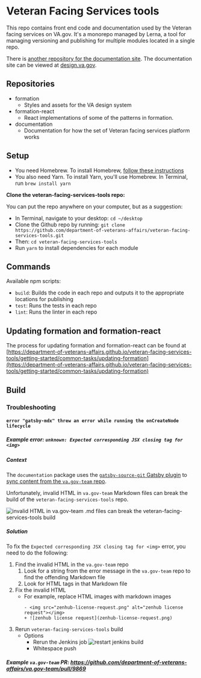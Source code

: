 # Veteran Facing Services tools

This repo contains front end code and documentation used by the Veteran facing services on VA.gov. It's a monorepo managed by Lerna, a tool for managing versioning and publishing for multiple modules located in a single repo.

There is [another repository for the documentation site](https://github.com/department-of-veterans-affairs/vets-design-system-documentation). The documentation site can be viewed at [design.va.gov](https://design.va.gov).



## Repositories

- formation
   - Styles and assets for the VA design system
- formation-react
   - React implementations of some of the patterns in formation.
- documentation
   - Documentation for how the set of Veteran facing services platform works

## Setup

- You need Homebrew. To install Homebrew, [follow these instructions](https://www.howtogeek.com/211541/homebrew-for-os-x-easily-installs-desktop-apps-and-terminal-utilities/)
- You also need Yarn. To install Yarn, you'll use Homebrew. In Terminal, run `brew install yarn`

**Clone the veteran-facing-services-tools repo:**

You can put the repo anywhere on your computer, but as a suggestion:
- In Terminal, navigate to your desktop: `cd ~/desktop`
- Clone the Github repo by running: `git clone https://github.com/department-of-veterans-affairs/veteran-facing-services-tools.git`
- Then: `cd veteran-facing-services-tools`
- Run `yarn` to install dependencies for each module

## Commands

Available npm scripts:

- `build`: Builds the code in each repo and outputs it to the appropriate locations for publishing
- `test`: Runs the tests in each repo
- `lint`: Runs the linter in each repo

## Updating formation and formation-react

The process for updating formation and formation-react can be found at [https://department-of-veterans-affairs.github.io/veteran-facing-services-tools/getting-started/common-tasks/updating-formation](https://department-of-veterans-affairs.github.io/veteran-facing-services-tools/getting-started/common-tasks/updating-formation)

## Build

### Troubleshooting

#### `error "gatsby-mdx" threw an error while running the onCreateNode lifecycle`

##### Example error: `unknown: Expected corresponding JSX closing tag for <img>`

##### Context

The `documentation` package uses the [`gatsby-source-git` Gatsby plugin](https://www.gatsbyjs.org/packages/gatsby-source-git/) to [sync content from the `va.gov-team` repo](https://github.com/department-of-veterans-affairs/veteran-facing-services-tools/blob/aaae519093b16b6b884e5133a42fee69754f5f74/packages/documentation/gatsby-config.js#L13-L22). 

Unfortunately, invalid HTML in `va.gov-team` Markdown files can break the build of the `veteran-facing-services-tools` repo. 

![invalid HTML in va.gov-team .md files can break the veteran-facing-services-tools build](https://user-images.githubusercontent.com/6130520/83894488-f9c86380-a716-11ea-8620-b17fa17542af.png)

##### Solution 

To fix the `Expected corresponding JSX closing tag for <img>` error, you need to do the following:

1. Find the invalid HTML in the `va.gov-team` repo
   1. Look for a string from the error message in the `va.gov-team` repo to find the offending Markdown file
   2. Look for HTML tags in that Markdown file
2. Fix the invalid HTML
   - For example, replace HTML images with markdown images
      ```
      - <img src="zenhub-license-request.png" alt="zenhub license request"></img>
      + ![zenhub license request](zenhub-license-request.png)
      ```
3. Rerun `veteran-facing-services-tools` build
   - Options
     - Rerun the Jenkins job
     ![restart jenkins build](https://user-images.githubusercontent.com/6130520/83898908-31d2a500-a71d-11ea-8236-be138fd7ef31.gif)
     - Whitespace push

##### Example `va.gov-team` PR: https://github.com/department-of-veterans-affairs/va.gov-team/pull/9869